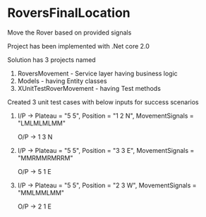 # RoversFinalLocation
Move the Rover based on provided signals

Project has been implemented with .Net core 2.0

Solution has 3 projects named
1. RoversMovement - Service layer having business logic
2. Models - having Entity classes
3. XUnitTestRoverMovement - having Test methods

Created 3 unit test cases with below inputs for success scenarios

1. 
    I/P -> Plateau = "5 5", Position = "1 2 N", MovementSignals = "LMLMLMLMM" 
    
    O/P -> 1 3 N
2.
    I/P -> Plateau = "5 5", Position = "3 3 E", MovementSignals = "MMRMMRMRRM"
    
    O/P -> 5 1 E
3.
    I/P -> Plateau = "5 5", Position = "2 3 W", MovementSignals = "MMLMMLMM"
    
    O/P -> 2 1 E
